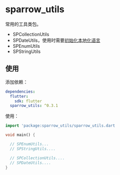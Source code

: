 # sparrow_utils

常用的工具类包。

* SPCollectionUtils
* SPDateUtils，使用时需要[初始化本地化语言](https://flutter.dev/docs/development/accessibility-and-localization/internationalization)
* SPEnumUtils
* SPStringUtils


## 使用

添加依赖：

```yaml
dependencies:
  flutter:
    sdk: flutter
  sparrow_utils: ^0.3.1
```

使用：

```dart
import 'package:sparrow_utils/sparrow_utils.dart

void main() {

  // SPEnumUtils...
  // SPStringUtils....

  // SPCollectionUtils....
  // SPDateUtils....
}

````

